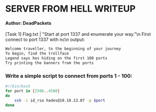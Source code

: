# SERVER FROM HELL WRITEUP
#### Author: DeadPackets
[Task 1] Flag.txt | "Start at port 1337 and enumerate your way."\n
First connect to port 1337 with nc\n
output:
```bash
Welcome traveller, to the beginning of your journey
To begin, find the trollface
Legend says hes hiding on the first 100 ports
Try printing the banners from the ports
```
### Write a simple script to connect from ports 1 - 100:
```bash
#!/bin/bash
for port in {2500..4500}
do
    ssh -i id_rsa hades@10.10.13.87 -p $port
done















